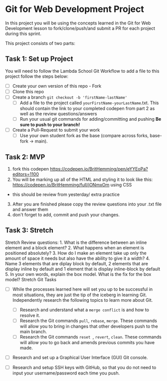 # Git for Web Development Project

In this project you will be using the concepts learned in the Git for Web Development lesson to fork/clone/push/and submit a PR for each project during this sprint.

This project consists of two parts:

## Task 1: Set up Project

You will need to follow the Lambda School Git Workflow to add a file to this project follow the steps below:

- [ ] Create your own version of this repo - Fork
- [ ] Clone this repo
- [ ] Create a branch `git checkout -b 'firstName-lastName'`
  - [ ] Add a file to the project called `yourFirstName-yourLastName`.txt. This should contain the link to your completed codepen from part 2 as well as the review questions/answers
  - [ ] Run your usual git commands for adding/committing and pushing **Be sure to push to your branch!**
- [ ] Create a Pull-Request to submit your work
  - [ ] Use your own student fork as the base (compare across forks, base-fork -> main).

## Task 2: MVP

1. fork this codepen https://codepen.io/BritHemming/pen/eYYEoPa?editors=1100
2. You will be marking up all of the HTML and styling it to look like this: https://codepen.io/BritHemming/full/jONmxOm using CSS

- this should be review from yesterday/ extra practice

3. After you are finished please copy the review questions into your .txt file and answer them
4. don't forget to add, commit and push your changes.

## Task 3: Stretch

Stretch Review questions: 1. What is the difference between an inline element and a block element? 2. What happens when an element is positioned absolutely? 3. How do I make an element take up only the amount of space it needs but also have the ability to give it a width? 4. Name 3 elements that are diplay block by default, 2 elements that are display inline by default and 1 element that is display inline-block by default 5. In your own words, explain the box model. What is the fix for the box model?
Stretch Git Tasks

- [ ] While the processes learned here will set you up to be successful in most situations, they are just the tip of the iceberg in learning Git. Independently research the following topics to learn more about Git.

  - [ ] Research and understand what a `merge conflict` is and how to resolve it.
  - [ ] Research the Git commands `pull`, `rebase`, `merge`. These commands will allow you to bring in changes that other developers push to the main branch.
  - [ ] Research the Git commands `reset `, `revert`, `clean`. These commands will allow you to go back and amends previous commits you have made.

- [ ] Research and set up a Graphical User Interface (GUI) Git console.

- [ ] Research and setup SSH keys with GitHub, so that you do not need to input your username/password each time you push.
